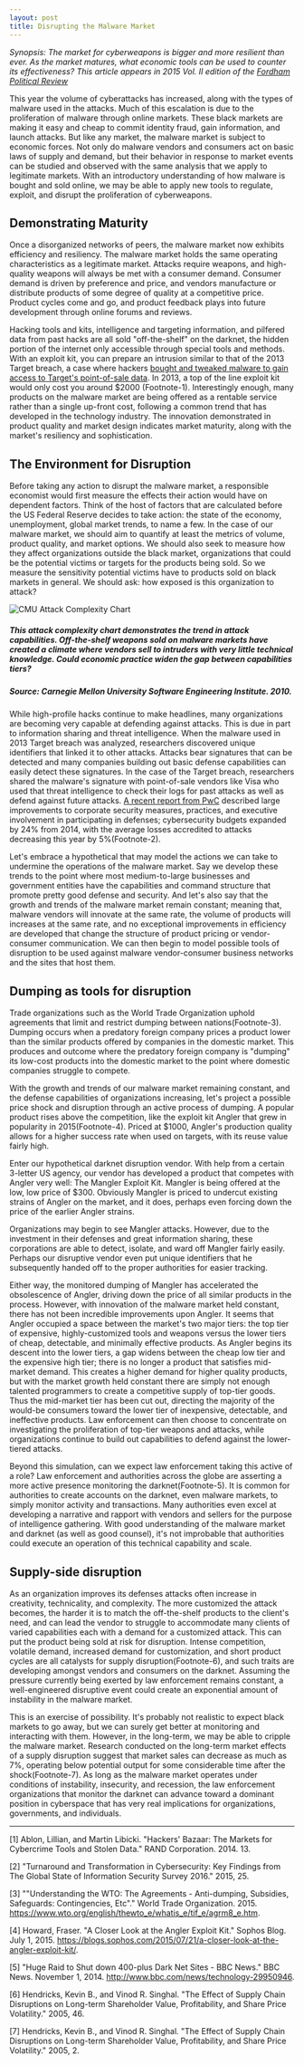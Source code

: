 ```yaml
---
layout: post
title: Disrupting the Malware Market
---
```

*Synopsis: The market for cyberweapons is bigger and more resilient than ever. As the market matures, what economic tools can be used to counter its effectiveness?*
*This article appears in 2015 Vol. II edition of the [Fordham Political Review](http://fordhampoliticalreview.org)*

This year the volume of cyberattacks has increased, along with the types of malware used in the attacks. Much of this escalation is due to the proliferation of malware through online markets. These black markets are making it easy and cheap to commit identity fraud, gain information, and launch attacks. But like any market, the malware market is subject to economic forces. Not only do malware vendors and consumers act on basic laws of supply and demand, but their behavior in response to market events can be studied and observed with the same analysis that we apply to legitimate markets. With an introductory understanding of how malware is bought and sold online, we may be able to apply new tools to regulate, exploit, and disrupt the proliferation of cyberweapons.

## Demonstrating Maturity

Once a disorganized networks of peers, the malware market now exhibits efficiency and resiliency. The malware market holds the same operating characteristics as a legitimate market. Attacks require weapons, and high-quality weapons will always be met with a consumer demand. Consumer demand is driven by preference and price, and vendors manufacture or distribute products of some degree of quality at a competitive price. Product cycles come and go, and product feedback plays into future development through online forums and reviews.

Hacking tools and kits, intelligence and targeting information, and pilfered data from past hacks are all sold "off-the-shelf" on the darknet, the hidden portion of the internet only accessible through special tools and methods. With an exploit kit, you can prepare an intrusion similar to that of the 2013 Target breach, a case where hackers [bought and tweaked malware to gain access to Target's point-of-sale data][link-1].  In 2013, a top of the line exploit kit would only cost you around $2000 (Footnote-1). Interestingly enough, many products on the malware market are being offered as a rentable service rather than a single up-front cost, following a common trend that has developed in the technology industry. The innovation demonstrated in product quality and market design indicates market maturity, along with the market's resiliency and sophistication.

## The Environment for Disruption

Before taking any action to disrupt the malware market, a responsible economist would first measure the effects their action would have on dependent factors. Think of the host of factors that are calculated before the US Federal Reserve decides to take action: the state of the economy, unemployment, global market trends, to name a few. In the case of our malware market, we should aim to quantify at least the metrics of volume, product quality, and market options. We should also seek to measure how they affect organizations outside the black market, organizations that could be the potential victims or targets for the products being sold. So we measure the sensitivity potential victims have to products sold on black markets in general. We should ask: how exposed is this organization to attack?

![CMU Attack Complexity Chart](../../../../public/img/post_img/2015-12-02-disrupting-malware-markets.jpg "CMU Attack Complexity Chart")

##### *This attack complexity chart demonstrates the trend in attack capabilities. Off-the-shelf weapons sold on malware markets have created a climate where vendors sell to intruders with very little technical knowledge. Could economic practice widen the gap between capabilities tiers?*

##### *Source: Carnegie Mellon University Software Engineering Institute. 2010.*

While high-profile hacks continue to make headlines, many organizations are becoming very capable at defending against attacks. This is due in part to information sharing and threat intelligence. When the malware used in 2013 Target breach was analyzed, researchers discovered unique identifiers that linked it to other attacks. Attacks bear signatures that can be detected and many companies building out basic defense capabilities can easily detect these signatures. In the case of the Target breach, researchers shared the malware's signature with point-of-sale vendors like Visa who used that threat intelligence to check their logs for past attacks as well as defend against future attacks. [A recent report from PwC][link-2] described large improvements to corporate security measures, practices, and executive involvement in participating in defenses; cybersecurity budgets expanded by 24% from 2014, with the average losses accredited to attacks decreasing this year by 5%(Footnote-2).

Let's embrace a hypothetical that may model the actions we can take to undermine the operations of the malware market. Say we develop these trends to the point where most medium-to-large businesses and government entities have the capabilities and command structure that promote pretty good defense and security. And let's also say that the growth and trends of the malware market remain constant; meaning that, malware vendors will innovate at the same rate, the volume of products will increases at the same rate, and no exceptional improvements in efficiency are developed that change the structure of product pricing or vendor-consumer communication. We can then begin to model possible tools of disruption to be used against malware vendor-consumer business networks and the sites that host them.

## Dumping as tools for disruption

Trade organizations such as the World Trade Organization uphold agreements that limit and restrict dumping between nations(Footnote-3). Dumping occurs when a predatory foreign company prices a product lower than the similar products offered by companies in the domestic market. This produces and outcome where the predatory foreign company is "dumping" its low-cost products into the domestic market to the point where domestic companies struggle to compete.

With the growth and trends of our malware market remaining constant, and the defense capabilities of organizations increasing, let's project a possible price shock and disruption through an active process of dumping. A popular product rises above the competition, like the exploit kit Angler that grew in popularity in 2015(Footnote-4). Priced at $1000, Angler's production quality allows for a higher success rate when used on targets, with its reuse value fairly high.

Enter our hypothetical darknet disruption vendor. With help from a certain 3-letter US agency, our vendor has developed a product that competes with Angler very well: The Mangler Exploit Kit. Mangler is being offered at the low, low price of $300. Obviously Mangler is priced to undercut existing strains of Angler on the market, and it does, perhaps even forcing down the price of the earlier Angler strains.

Organizations may begin to see Mangler attacks. However, due to the investment in their defenses and great information sharing, these corporations are able to detect, isolate, and ward off Mangler fairly easily. Perhaps our disruptive vendor even put unique identifiers that he subsequently handed off to the proper authorities for easier tracking.

Either way, the monitored dumping of Mangler has accelerated the obsolescence of Angler, driving down the price of all similar products in the process. However, with innovation of the malware market held constant, there has not been incredible improvements upon Angler. It seems that Angler occupied a space between the market's two major tiers: the top tier of expensive, highly-customized tools and weapons versus the lower tiers of cheap, detectable, and minimally effective products. As Angler begins its descent into the lower tiers, a gap widens between the cheap low tier and the expensive high tier; there is no longer a product that satisfies mid-market demand. This creates a higher demand for higher quality products, but with the market growth held constant there are simply not enough talented programmers to create a competitive supply of top-tier goods. Thus the mid-market tier has been cut out, directing the majority of the would-be consumers toward the lower tier of inexpensive, detectable, and ineffective products. Law enforcement can then choose to concentrate on investigating the proliferation of top-tier weapons and attacks, while organizations continue to build out capabilities to defend against the lower-tiered attacks.

Beyond this simulation, can we expect law enforcement taking this active of a role? Law enforcement and authorities across the globe are asserting a more active presence monitoring the darknet(Footnote-5). It is common for authorities to create accounts on the darknet, even malware markets, to simply monitor activity and transactions. Many authorities even excel at developing a narrative and rapport with vendors and sellers for the purpose of intelligence gathering. With good understanding of the malware market and darknet (as well as good counsel), it's not improbable that authorities could execute an operation of this technical capability and scale.

## Supply-side disruption

As an organization improves its defenses attacks often increase in creativity, technicality, and complexity. The more customized the attack becomes, the harder it is to match the off-the-shelf products to the client's need, and can lead the vendor to struggle to accommodate many clients of varied capabilities each with a demand for a customized attack. This can put the product being sold at risk for disruption. Intense competition, volatile demand, increased demand for customization, and short product cycles are all catalysts for supply disruption(Footnote-6), and such traits are developing amongst vendors and consumers on the darknet. Assuming the pressure currently being exerted by law enforcement remains constant, a well-engineered disruptive event could create an exponential amount of instability in the malware market.

This is an exercise of possibility. It's probably not realistic to expect black markets to go away, but we can surely get better at monitoring and interacting with them. However, in the long-term, we may be able to cripple the malware market. Research conducted on the long-term market effects of a supply disruption suggest that market sales can decrease as much as 7%, operating below potential output for some considerable time after the shock(Footnote-7). As long as the malware market operates under conditions of instability, insecurity, and recession, the law enforcement organizations that monitor the darknet can advance toward a dominant position in cyberspace that has very real implications for organizations, governments, and individuals.

* * *

[1] Ablon, Lillian, and Martin Libicki. "Hackers' Bazaar: The Markets for Cybercrime Tools and Stolen Data." RAND Corporation. 2014. 13.

[2] "Turnaround and Transformation in Cybersecurity: Key Findings from The Global State of Information Security Survey 2016." 2015, 25.

[3] ""Understanding the WTO: The Agreements - Anti-dumping, Subsidies, Safeguards: Contingencies, Etc"." World Trade Organization. 2015. https://www.wto.org/english/thewto_e/whatis_e/tif_e/agrm8_e.htm.

[4] Howard, Fraser. "A Closer Look at the Angler Exploit Kit." Sophos Blog. July 1, 2015. https://blogs.sophos.com/2015/07/21/a-closer-look-at-the-angler-exploit-kit/.

[5] "Huge Raid to Shut down 400-plus Dark Net Sites - BBC News." BBC News. November 1, 2014. http://www.bbc.com/news/technology-29950946.

[6] Hendricks, Kevin B., and Vinod R. Singhal. "The Effect of Supply Chain Disruptions on Long-term Shareholder Value, Profitability, and Share Price Volatility." 2005, 46. 

[7] Hendricks, Kevin B., and Vinod R. Singhal. "The Effect of Supply Chain Disruptions on Long-term Shareholder Value, Profitability, and Share Price Volatility." 2005, 2. 

[link-1]: https://www.google.com/url?q=http://investigations.nbcnews.com/_news/2014/01/17/22341717-thieves-tweaked-off-the-shelf-malware-for-target-data-heist-security-firm-says&sa=D&usg=AFQjCNHQHRxM860DfIAZO-7E9v3U60QSJA
[link-2]: https://www.google.com/url?q=http://www.pwc.com/gsiss&sa=D&usg=AFQjCNHKCT95FJ1fmerNR8XHUK14-AY-_w